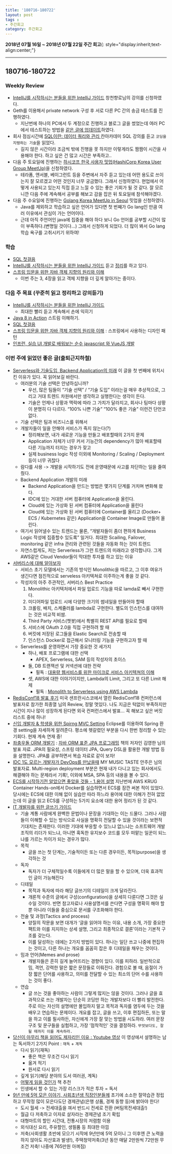 ```yaml
---
title: '180716-180722'  
layout: post  
tags :  
- 주간회고
category: 주간회고
---
```


**2018년 07월 16일 ~ 2018년 07월 22일 주간 회고**{: style="display:inherit;text-align:center;"}

---

## 180716-180722

### Weekly Review
- [IntelliJ를 시작하시는 분들을 위한 IntelliJ 가이드](https://www.inflearn.com/course/intellij-guide/) 창천향로님의 강의를 신청하였다.
- Geth를 이용해서 private network 구성 후 서로 다른 PC 간의 송금 테스트를 진행하였다.
    - 지난번에 하나의 PC에서 두 계정으로 진행하고 블로그 글을 썼었는데 여러 PC에서 테스트하는 방법을 [같은 글에 업데이트](https://gwonsungjun.github.io/blockchain/2018/06/01/geth/)하였다.
- 회사 점심시간에 
[ SQL이란: 데이터 쿼리와 관리 ](https://ko.khanacademy.org/computing/computer-programming/sql/sql-basics/p/creating-a-table-and-inserting-data) 칸아카데미 SQL 강의를 듣고 `코딩을 지탱하는 기술`을 읽었다.
    - 길지 않은 시간이라 조금씩 밖에 진행을 못 하지만 이렇게라도 짬짬이 시간을 사용해야 한다. 하고 싶은 건 많고 시간은 부족하고..
- 다음 주 토요일에 진행하는 [하시코프 한국 사용자 밋업(HashiCorp Korea User Group MeetUp)](https://festa.io/events/45)을 신청하였다.
    - 테라폼, 앤서블, 베이그런트 등을 주변에서 자주 듣고 있는데 어떤 용도로 쓰이는지 잘 모르겠고 어떤 것인지 너무 궁금했다. 그래서 신청하였다. 현업에서 어떻게 사용되고 있는지 직접 듣고 느낄 수 있는 좋은 기회가 될 것 같다. 잘 모르니깐 다음 주에 계속해서 공부를 해보고 감을 잡은 뒤 토요일에 참석해야겠다.
- 다음 주 수요일에 진행하는 [Golang Korea MeetUp in Seoul](https://www.meetup.com/ko-KR/Seoul-Go-Meetup/events/252632375/) 밋업을 신청하였다.
  - Java를 제외하고 학습하고 싶은 언어가 있다면 첫 번째가 Go lang인 만큼 여러 이유에서 관심이 가는 언어이다.
  - 근데 아직 주언어인 java에 집중을 해야 하다 보니 Go 언어를 공부할 시간이 많이 부족하다.(변명일 것이다...) 그래서 신청하게 되었다. 더 많이 봐서 Go lang 학습 욕구를 고취시키기 위하여!


### 학습

- [SQL 첫걸음](http://book.naver.com/bookdb/book_detail.nhn?bid=9738902)
- [IntelliJ를 시작하시는 분들을 위한 IntelliJ 가이드](https://www.inflearn.com/course/intellij-guide/) 듣고 [정리](https://github.com/gwonsungjun/TIL/blob/master/Intellij/IntelliJ-guide.md)를 하고 있다.
- [스프링 입문을 위한 자바 객체 지향의 원리와 이해](https://book.naver.com/bookdb/book_detail.nhn?bid=8920762)
    - 이번 주는 3, 4장을 읽고 객체 지향을 더 깊게 알아가는 중이다.


### 다음 주 목표 (꾸준히 읽고 정리하고 강의듣기)
- [IntelliJ를 시작하시는 분들을 위한 IntelliJ 가이드](https://www.inflearn.com/course/intellij-guide/) 
    - 최대한 빨리 듣고 계속해서 손에 익히기
- [Java 8 in Action](http://book.naver.com/bookdb/book_detail.nhn?bid=8883567) 스트림 이해하기.
- [SQL 첫걸음](http://book.naver.com/bookdb/book_detail.nhn?bid=9738902)
- [스프링 입문을 위한 자바 객체 지향의 원리와 이해](https://book.naver.com/bookdb/book_detail.nhn?bid=8920762) : 스프링에서 사용하는 디자인 패턴
- [인프런, 실습 UI 개발로 배워보는 순수 javascript 와 VueJS 개발](https://www.inflearn.com/course/%EC%88%9C%EC%88%98js-vuejs-%EA%B0%9C%EB%B0%9C-%EA%B0%95%EC%A2%8C/)

### 이번 주에 읽었던 좋은 글(출퇴근지하철)
- [Serverless와 기술도입, Backend Application의 미래](https://medium.com/vingle-tech-blog/serverless%EC%99%80-%EA%B8%B0%EC%88%A0%EB%8F%84%EC%9E%85-backend-application%EC%9D%98-%EB%AF%B8%EB%9E%98-8f114a8b00d5) 이 글을 첫 번째에 위치시킨 이유가 있다. 꼭 읽어보길 바란다.
    - 여러분의 기술 선택은 안녕하십니까?
        - 우선, 많은 팀들이 “기술 선택” / “기술 도입” 이라는걸 매우 추상적으로, 그리고 거대 트렌드 차원에서만 생각하고 실행한다는 생각이 든다.
        - 기술은 언제나 상황과 맥락에 따라 그 가치가 달라지고, 회사나 팀마다 상황이 분명히 다 다르다. “100% 나쁜 기술” “100% 좋은 기술" 이런건 단언코 없다.
    - 기술 선택은 팀과 비즈니스를 위해서
    - 개발자들이 일을 안해야 서비스가 죽지 않는다(?)
        - 정리해보면, 내가 새로운 기능을 만들고 배포할때의 2가지 문제
        - Application 자체가 너무 커서 기능간의 dependency가 많아 배포할때 다른 기능까지 터지는 경우가 잦고
        - 실제 business logic 작성 이외에 Monitoring / Scaling / Deployment 등이 너무 귀찮다
    - 람다를 사용 -> 개발을 시작하기도 전에 운영때문에 사고를 차단하는 일을 줄여 줬다.
    - Backend Application 개발의 미래
        - Backend Application을 만드는 방법은 몇가지 단계를 거치며 변화해 왔다.
        - IDC에 있는 거대한 서버 컴퓨터에 Application을 올린다.
        - Cloud에 있는 가상화 된 서버 컴퓨터에 Application을 올린다
        - Cloud에 있는 가상화 된 서버 컴퓨터에 Container를 올리고 (Docker+ ECS / Kubernetes 같은) Application을 Container Image로 만들어 올린다.
    - 여기서 읽어낼수 있는 트렌드는 물론, “개발자들이 좀더 편하게 Business Logic 작성에 집중할수 있도록” 일거다. 최대한 Scailing, Failover, monitoring 같은 infra 관리와 관련된 것들을 자동화 하는 것이 트렌드
    - 자연스럽게도, 저는 Serverless가 그런 트렌드의 미래라고 생각합니다. 그게 AWS같은 Cloud Vendor들이 막대한 투자를 하고 있는 이유
- [서버리스에 대해 알아보자](https://www.slideshare.net/ssuser67b08e/1-105671213) 
    - 서비스 초기 모델에서는 기존의 방식인 Monolithic을 따르고, 그 이후 여유가 생긴다면 점진적으로 serveless 아키텍쳐로 이주하는게 좋을 것 같다.
    - 작성자의 아주 주관적인, 서버리스 Best Practice
        1. Monolithic 아키텍처에서 파일 업로드 기능을 따로  lamda로 빼서 구현한다.
        2. 미디어파일 업로드 시에 다양한 크기의 썸네일을 만들어야 할때
        3. 크롤링, 배치, 스케쥴러를 lambda로 구현한다. 별도의 인스턴스를 대여하는 것은 비교적 비쌈.
        4. Third Party  서비스(챗봇)에서 특별히 REST API를 필요로 할때
        5. 서비스에 OAuth 2.0을 직접 구현하려 할 때
        6. 버킷에 저장된 로그들을 Elastic Search로 전송할 때
        7. 인스턴스 Docker로 접근해서 모니터링 기능을 구현하고자 할 때
    - Serverless를 운영하면서 가장 중요한 것 세가지
        - 하나, 배포 프로그램에 대한 선택
            - APEX, Serverless, SAM 등의 작성자의 초이스
        - 둘, DB 트랜잭션 및 커넥션에 대한 전략
            - 필독 : [ 대용량 웹서비스를 위한 마이크로 서비스 아키텍쳐의 이해](http://bcho.tistory.com/948)
        - 셋, AWS에 대한 이야기이지만, Lambda의 Limit, 그리고 또 다른 Limit 해제
            - 필독 : [Monolith to Serverless using AWS Lambda](https://github.com/DevStarSJ/Study/blob/master/Blog/Cloud/AWS/Serverless/MonolithToServerless.03.md)
- [ RedisConf18 발표 후기](https://engineering.linecorp.com/ko/blog/detail/306) 미국 샌프란시스코에서 열린 RedisConf18 컨퍼런스에 발표자로 참가한 최종열 님의 Review, 정말 멋있다. 나도 지금은 턱없이 부족하지만 시간이 지나 많이 성장하게 된다면 외국 컨퍼런스에서 발표... 꼭 해보고 싶은 버킷리스트 중에 하나! 
- [신입 개발자 & 학생을 위한 Spirng MVC Setting](https://www.popit.kr/%EC%8B%A0%EC%9E%85-%EA%B0%9C%EB%B0%9C%EC%9E%90-%ED%95%99%EC%83%9D%EC%9D%84-%EC%9C%84%ED%95%9C-spring-mvc-setting-1%ED%8E%B8/) Eclipse를 이용하여 Spring 환경 setting을 자세하게 알려준다. 평소에 헷갈렸던 부분을 다시 한번 정리할 수 있는 기회다. 현재 계속 연재 중! 
- [좌충우돌 ORM 개발기](https://www.slideshare.net/zipkyh/orm-2012-daum-devon) :  [자바 ORM 표준 JPA 프로그래밍](https://book.naver.com/bookdb/book_detail.nhn?bid=9252528) 책의 저자인 김영한 님의 발표 자료. JPA의 필요성, 스프링 데이터 JPA, Query DSL을 활용한 개발 방법 등을 설명한다. JPA를 공부하면서 복습 자료로 같이 보자!
- [IDC 1도 모르는 개발자가 DevOps를 만났을때](https://www.slideshare.net/ssuserd5b689/idc-1-devops-105987290) MY MUSIC TASTE 안주은 님의 발표자료. Multi-region deployment 부분은 현재 내가 다니고 있는 회사에서도 해결해야 하는 문제라서 기록!, 이외에 MSA, SPA 등의 내용을 볼 수 있다.
- [ECS를 시작하기전 알았으면 좋았을 것들 - 1.용어 설명](https://medium.com/@herryhan2435/ecs%EB%A5%BC-%EC%8B%9C%EC%9E%91%ED%95%98%EA%B8%B0%EC%A0%84-%EC%95%8C%EC%95%98%EC%9C%BC%EB%A9%B4-%EC%A2%8B%EC%95%98%EC%9D%84-%EA%B2%83%EB%93%A4-1-%EC%9A%A9%EC%96%B4-%EC%84%A4%EB%AA%85-92dbfb9d59f7) 지난번에 AWS KRUG Container Hands-on에서 Docker를 실습하면서 ECS를 잠깐 써본 적이 있었다. 당시에는 ECS에 대한 이해 없이 실습만 따라 하느라 용어에 대한 이해가 전혀 없었는데 이 글을 읽고 ECS를 구성하는 5가지 요소에 대한 용어 정리가 된 것 같다.
- [IT 개발자를 위한 글쓰기 가이드](http://www.ciokorea.com/news/38600)
    - 기술 계통 사람에게 완벽한 문법이나 문장을 기대하는 이는 드물다. 그러나 사람들이 이해할 수 있는 방식으로 사실을 명확히 전달할 수 있을 것이라는 보편적 기대치는 존재한다. 이러한 기대에 부응할 수 있느냐 없느냐는 소프트웨어 개발 조직의 리더가 되느냐, 아니면 혹독한 유지보수 코드를 모두 떠맡는 일꾼이 되느냐를 가르는 차이가 되는 경우가 많다.
    - 목적
        - 글을 쓰는 첫 단계는, 기술적이든 또는 다른 경우이든, 목적(purpose)을 생각하는 것
    - 독자
        - 독자가 더 구체적일수록 이들에게 더 많은 말을 할 수 있으며, 더욱 효과적인 글이 가능해진다
    - 디테일
        - 목적과 독자에 따라 해당 글쓰기의 디테일이 크게 달라진다.
        - 개론적 수준의 글에서 구성(configuration)을 상세히 다룬다면 그것은 실수일 것이다. 반면 참고자료나 사용설명서를 쓴다면 구성을 명확히 해야 할 뿐 아니라 이들을 중심으로 문서를 구조화해야 한다.
    - 전술 및 과정(Tactics and process)
        - 양질의 작문을 보면 대개가 ‘글을 읽어야 하는 이유, 내용 소개, 가장 중요한 팩트와 이를 지지하는 상세 설명, 그리고 최종적으로 결론’이라는 기본적 구조를 갖는다.
        - 이를 달성하는 데에는 2가지 방법이 있다. 하나는 일단 쓰고 나중에 편집하는 것이고, 다른 하나는 개요를 꼼꼼히 잡은 후 디테일을 채우는 것이다.
    - 밈과 언어(Memes and prose)
        - 개발자들은 흔히 길게 늘어뜨리는 경향이 있다. 이를 피하라. 일반적으로 밈, 격언, 강력한 말은 짧은 문장들로 이뤄진다. 경험으로 볼 때, 음절이 가장 짧은 단어를 사용하고, 의미를 전달할 수 있는 최소의 단어 수를 사용하는 것이 좋다.
    - 연습
        - 글 쓰는 것을 좋아하는 사람이 그렇게 많지는 않을 것이다. 그러나 글을 효과적으로 쓰는 개발자는 단순히 코딩만 하는 개발자보다 더 빨리 발전한다. 주로 이는 자신의 설명에만 몰입하지 말고 목적과 독자를 염두에 두는 것을 배우고 연습하는 문제이다. 개요를 잡고, 글을 쓰고, 이후 편집하든, 또는 말을 하고 이를 필사하든, 자신에게 가장 잘 맞는 방법을 시도하라. 여러 문장 구조 및 문구들을 실험하고, 가장 ‘점착적인’ 것을 결정하라. `무엇보다도, 잘 될 때까지 이를 계속하라.`
- [당신이 아무리 책을 읽어도 제자리인 이유 : Youtube 영상](https://www.youtube.com/watch?v=qmO6ZMm0Qjk&feature=youtu.be&app=desktop) 이 영상에서 설명하는 남는 독서하기 2가지 Point : `재독` + `계독`
    - 다시 읽기(재독)
        - 좋은 책은 무조건 다시 읽기
        - 옮겨 적기
        - 원서로 다시 읽기
    - 깊게 읽기(해당 분야의 도서 여러권, 계독)
    - [어떻게 읽을 것인가](https://book.naver.com/bookdb/book_detail.nhn?bid=9990782) 책 추천
    - 인생에서 할 수 있는 가장 리스크가 적은 투자 = 독서
- [9년 만에 5억 모은 이야기, 사회초년생 직장인분들께](https://brunch.co.kr/@readme999/134?f=fp) 초기에 소소한 절약습관 정립하고 무작정 많이 모은다도단 경제관념(은행 상품, 경제 동향 등)에 밝아야 한다!
    - 도시 월세 -> 전세대출을 껴서 반드시 전세로 전환 (버팀목전세대출!)
    - 월급 다 저축하고 이자로 살자라는 경제관념 조기 확립
    - 대형마트의 할인 시간대, 전통시장의 저렴함 이용
    - 외식대신 요리, 주유할인, 생필품 등 최대한 아낌
    - 저축(사회생활 초반에 모으기 시작에 9년만에 5억 모이니 그 이후엔 큰 노력을 하지 않아도 자산효과 발생!), 주택청약저축(3년 동안 매달 2만원씩 72만원 무조건 저축! 나중에 765만원 아껴짐)
